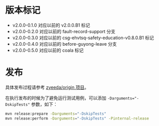 版本标记
========

- v2.0.0-0.1.0 对应以前的 v2.0.0.B1 标记
- v2.0.0-0.2.0 对应以前的 fault-record-support 分支
- v2.0.0-0.3.0 对应以前的 csg-ehvtsq-safety-education-v0.8.0.B1 标记
- v2.0.0-0.4.0 对应以前的 before-guyong-leave 分支
- v2.0.0-0.5.0 对应以前的 coala 标记

发布
====

具体发布过程请参考 [zyeeda/origin 项目](https://bitbucket.org/zyeeda/origin)。

在执行发布的时候为了避免运行测试用例，可以添加 `-Darguments="-DskipTests"` 参数，如下：

```bash
mvn release:prepare -Darguments="-DskipTests"
mvn release:perform -Darguments="-DskipTests" -Pinternal-release
```

